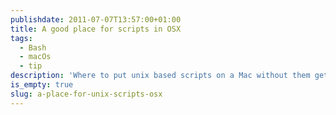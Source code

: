 ```yaml
---
publishdate: 2011-07-07T13:57:00+01:00
title: A good place for scripts in OSX
tags:
  - Bash
  - macOs
  - tip
description: 'Where to put unix based scripts on a Mac without them getting in the way? Simple: create a bin folder in your home directory, and add it to the path:<br /><code>export PATH=~/bin:$PATH</code>'
is_empty: true
slug: a-place-for-unix-scripts-osx
---
```

